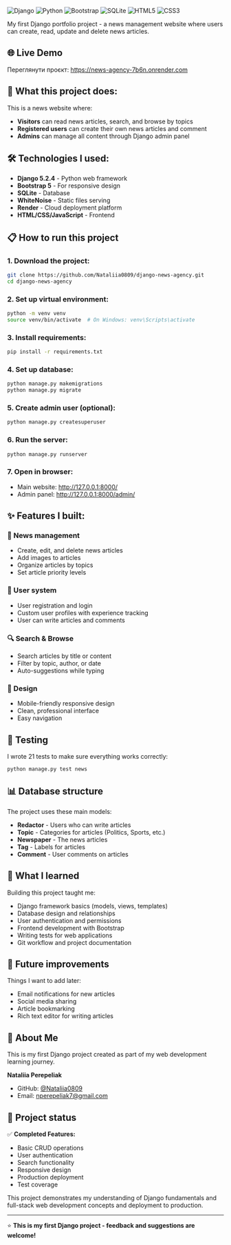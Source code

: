 ![Django](https://img.shields.io/badge/django-%23092E20.svg?style=for-the-badge&logo=django&logoColor=white)
![Python](https://img.shields.io/badge/python-3670A0?style=for-the-badge&logo=python&logoColor=ffdd54)
![Bootstrap](https://img.shields.io/badge/bootstrap-%23563D7C.svg?style=for-the-badge&logo=bootstrap&logoColor=white)
![SQLite](https://img.shields.io/badge/sqlite-%2307405e.svg?style=for-the-badge&logo=sqlite&logoColor=white)
![HTML5](https://img.shields.io/badge/html5-%23E34F26.svg?style=for-the-badge&logo=html5&logoColor=white)
![CSS3](https://img.shields.io/badge/css3-%231572B6.svg?style=for-the-badge&logo=css3&logoColor=white)


My first Django portfolio project - a news management website where users can create, read, update and delete news articles.

## 🌐 Live Demo

Переглянути проєкт: https://news-agency-7b6n.onrender.com


## 🚀 What this project does:

This is a news website where:
- **Visitors** can read news articles, search, and browse by topics
- **Registered users** can create their own news articles and comment
- **Admins** can manage all content through Django admin panel

## 🛠️ Technologies I used:

- **Django 5.2.4** - Python web framework
- **Bootstrap 5** - For responsive design
- **SQLite** - Database
- **WhiteNoise** - Static files serving
- **Render** - Cloud deployment platform
- **HTML/CSS/JavaScript** - Frontend

## 📋 How to run this project

### 1. Download the project:
```bash
git clone https://github.com/Nataliia0809/django-news-agency.git
cd django-news-agency
```

### 2. Set up virtual environment:
```bash
python -m venv venv
source venv/bin/activate  # On Windows: venv\Scripts\activate
```

### 3. Install requirements:
```bash
pip install -r requirements.txt
```

### 4. Set up database:
```bash
python manage.py makemigrations
python manage.py migrate
```

### 5. Create admin user (optional):
```bash
python manage.py createsuperuser
```

### 6. Run the server:
```bash
python manage.py runserver
```

### 7. Open in browser:
- Main website: http://127.0.0.1:8000/
- Admin panel: http://127.0.0.1:8000/admin/

## ✨ Features I built:

### 📰 News management
- Create, edit, and delete news articles
- Add images to articles
- Organize articles by topics
- Set article priority levels

### 👤 User system
- User registration and login
- Custom user profiles with experience tracking
- User can write articles and comments

### 🔍 Search & Browse
- Search articles by title or content
- Filter by topic, author, or date
- Auto-suggestions while typing

### 🎨 Design
- Mobile-friendly responsive design
- Clean, professional interface
- Easy navigation

## 🧪 Testing

I wrote 21 tests to make sure everything works correctly:
```bash
python manage.py test news
```

## 📊 Database structure

The project uses these main models:
- **Redactor** - Users who can write articles
- **Topic** - Categories for articles (Politics, Sports, etc.)
- **Newspaper** - The news articles
- **Tag** - Labels for articles
- **Comment** - User comments on articles

## 🎯 What I learned

Building this project taught me:
- Django framework basics (models, views, templates)
- Database design and relationships
- User authentication and permissions
- Frontend development with Bootstrap
- Writing tests for web applications
- Git workflow and project documentation

## 🚀 Future improvements

Things I want to add later:
- Email notifications for new articles
- Social media sharing
- Article bookmarking
- Rich text editor for writing articles

## 👤 About Me

This is my first Django project created as part of my web development learning journey. 

**Nataliia Perepeliak**
- GitHub: [@Nataliia0809](https://github.com/Nataliia0809)
- Email: nperepeliak7@gmail.com

## 📝 Project status

✅ **Completed Features:**
- Basic CRUD operations
- User authentication
- Search functionality
- Responsive design
- Production deployment
- Test coverage

This project demonstrates my understanding of Django fundamentals and full-stack web development concepts and deployment
to production.

---

⭐ **This is my first Django project - feedback and suggestions are welcome!**